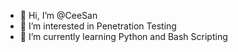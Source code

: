 - 👋 Hi, I’m @CeeSan
- 👀 I’m interested in Penetration Testing
- 🌱 I’m currently learning Python and Bash Scripting
<!---
CeeSan/CeeSan is a ✨ special ✨ repository because its `README.md` (this file) appears on your GitHub profile.
You can click the Preview link to take a look at your changes.
--->
